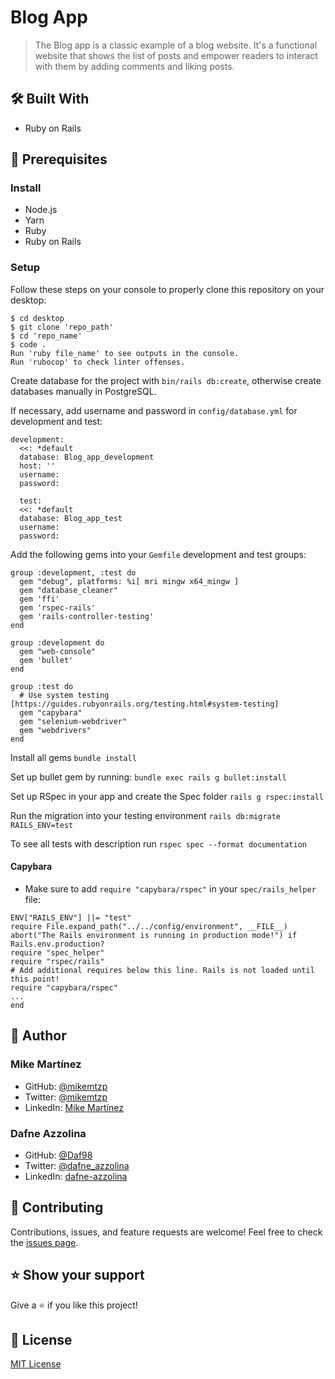 # Blog App
> The Blog app is a classic example of a blog website. It's a functional website that shows the list of posts and empower readers to interact with them by adding comments and liking posts. 

## 🛠️ Built With

- Ruby on Rails

## 🧮 Prerequisites

### Install
- Node.js
- Yarn
- Ruby
- Ruby on Rails

### Setup

Follow these steps on your console to properly clone this repository on your desktop:

```
$ cd desktop
$ git clone 'repo_path'
$ cd 'repo_name'
$ code .
Run 'ruby file_name' to see outputs in the console.
Run 'rubocop' to check linter offenses.
```

Create database for the project with `bin/rails db:create`, otherwise create databases manually in PostgreSQL.

If necessary, add username and password in `config/database.yml` for development and test:
```
development:
  <<: *default
  database: Blog_app_development
  host: ''
  username:
  password:
  
  test:
  <<: *default
  database: Blog_app_test
  username:
  password:
```

Add the following gems into your `Gemfile` development and test groups:

```
group :development, :test do
  gem "debug", platforms: %i[ mri mingw x64_mingw ]
  gem "database_cleaner"
  gem 'ffi'
  gem 'rspec-rails'
  gem 'rails-controller-testing'
end
```

```
group :development do
  gem "web-console"
  gem 'bullet'
end
```

```
group :test do
  # Use system testing [https://guides.rubyonrails.org/testing.html#system-testing]
  gem "capybara"
  gem "selenium-webdriver"
  gem "webdrivers"
end
```

Install all gems `bundle install`

Set up bullet gem by running: `bundle exec rails g bullet:install`

Set up RSpec in your app and create the Spec folder `rails g rspec:install`

Run the migration into your testing environment `rails db:migrate RAILS_ENV=test`

To see all tests with description run `rspec spec --format documentation`

#### Capybara

- Make sure to add `require "capybara/rspec"` in your `spec/rails_helper` file:

```
ENV["RAILS_ENV"] ||= "test"
require File.expand_path("../../config/environment", __FILE__)
abort("The Rails environment is running in production mode!") if Rails.env.production?
require "spec_helper"
require "rspec/rails"
# Add additional requires below this line. Rails is not loaded until this point!
require "capybara/rspec"
...
end
```

## 👤 Author

### Mike Martínez

- GitHub: [@mikemtzp](https://github.com/mikemtzp)
- Twitter: [@mikemtzp](https://twitter.com/mikemtzp)
- LinkedIn: [Mike Martínez](https://www.linkedin.com/in/mike-mart%C3%ADnez/)

### Dafne Azzolina

- GitHub: [@Daf98](https://github.com/Daf98)
- Twitter: [@dafne_azzolina](https://twitter.com/dafne_azzolina)
- LinkedIn: [dafne-azzolina](https://www.linkedin.com/in/dafne-azzolina/)

## 🤝 Contributing

Contributions, issues, and feature requests are welcome!
Feel free to check the [issues page](https://github.com/mikemtzp/Blog_app/issues).

## ⭐️ Show your support

Give a ⭐️ if you like this project!

## 📝 License

[MIT License](https://github.com/mikemtzp/Blog_app/blob/dev/LICENSE)
